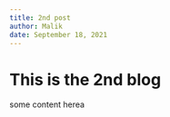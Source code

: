 ```yaml
---
title: 2nd post
author: Malik
date: September 18, 2021
---
```



# This is the 2nd blog

some content herea